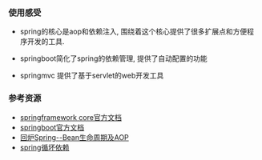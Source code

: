 ### 使用感受

* spring的核心是aop和依赖注入, 围绕着这个核心提供了很多扩展点和方便程序开发的工具.

* springboot简化了spring的依赖管理,  提供了自动配置的功能

* springmvc 提供了基于servlet的web开发工具

### 参考资源
* [springframework core官方文档](https://docs.spring.io/spring/docs/5.2.5.RELEASE/spring-framework-reference/core.html#spring-core)
* [springboot官方文档](https://docs.spring.io/spring-boot/docs/2.2.6.RELEASE/reference/html/)
* [回炉Spring--Bean生命周期及AOP](https://www.cnblogs.com/yangyongjie/p/10958143.html)
* [spring循坏依赖](https://blog.csdn.net/qq_36381855/article/details/79752689)